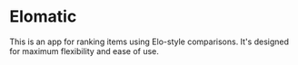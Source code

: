 # Elomatic

This is an app for ranking items using Elo-style comparisons. It's designed for maximum flexibility and ease of use.